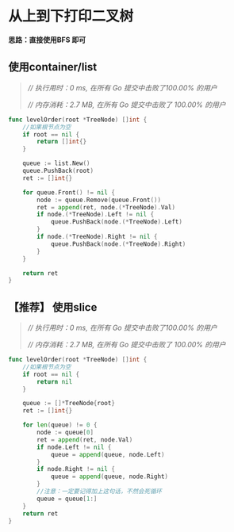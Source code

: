 # 从上到下打印二叉树


**思路：直接使用BFS 即可**

## 使用container/list

> *// 执行用时：0 ms, 在所有 Go 提交中击败了100.00% 的用户*
>
> *// 内存消耗：2.7 MB, 在所有 Go 提交中击败了 100.00% 的用户*

```go
func levelOrder(root *TreeNode) []int {
	//如果根节点为空
	if root == nil {
		return []int{}
	}

	queue := list.New()
	queue.PushBack(root)
	ret := []int{}

	for queue.Front() != nil {
		node := queue.Remove(queue.Front())
		ret = append(ret, node.(*TreeNode).Val)
		if node.(*TreeNode).Left != nil {
			queue.PushBack(node.(*TreeNode).Left)
		}
		if node.(*TreeNode).Right != nil {
			queue.PushBack(node.(*TreeNode).Right)
		}
	}

	return ret
}
```





## 【推荐】 使用slice

> *// 执行用时：0 ms, 在所有 Go 提交中击败了100.00% 的用户*
>
> *// 内存消耗：2.7 MB, 在所有 Go 提交中击败了 100.00% 的用户*

```go
func levelOrder(root *TreeNode) []int {
	//如果根节点为空
	if root == nil {
		return nil
	}

	queue := []*TreeNode{root}
	ret := []int{}

	for len(queue) != 0 {
		node := queue[0]
		ret = append(ret, node.Val)
		if node.Left != nil {
			queue = append(queue, node.Left)
		}
		if node.Right != nil {
			queue = append(queue, node.Right)
		}
		//注意：一定要记得加上这句话，不然会死循环
		queue = queue[1:]
	}
	return ret
}
```

